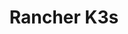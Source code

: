 ---
type: docs
title: "Rancher K3s"
linkTitle: "Rancher K3s"
weight: 5
description: >-
  If you do not have a Kubernetes cluster, the scenarios in this section will guide on creating a Rancher K3s Kubernetes cluster on either your VMware vSphere infrastructure or on an Azure VM and onboard it as an Azure Arc enabled Kubernetes cluster in an automated fashion using either ARM template or Terraform.
---